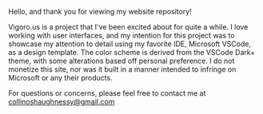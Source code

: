 
Hello, and thank you for viewing my website repository!

Vigoro.us is a project that I've been excited about for quite a while. I love working with user interfaces, and my intention for this project was to showcase my attention to detail using my favorite IDE, Microsoft VSCode, as a design template. The color scheme is derived from the VSCode Dark+ theme, with some alterations based off personal preference. I do not monetize this site, nor was it built in a manner intended to infringe on Microsoft or any their products. 

For questions or concerns, please feel free to contact me at collinoshaughnessy@gmail.com